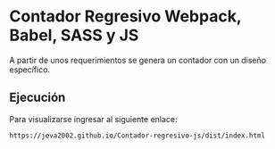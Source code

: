 # Contador Regresivo Webpack, Babel, SASS y JS

A partir de unos requerimientos se genera un contador con un diseño específico.

## Ejecución

Para visualizarse ingresar al siguiente enlace:

    https://jeva2002.github.io/Contador-regresivo-js/dist/index.html
